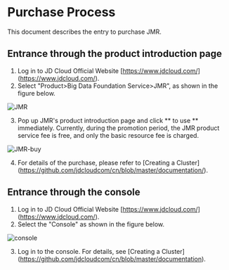 # Purchase Process

This document describes the entry to purchase JMR.

## Entrance through the product introduction page
1. Log in to JD Cloud Official Website [https://www.jdcloud.com/] (https://www.jdcloud.com/).
2. Select "Product>Big Data Foundation Service>JMR", as shown in the figure below.

![JMR](https://github.com/jdcloudcom/cn/blob/jmr-mengfei/image/jmr/productpage.png)

3. Pop up JMR's product introduction page and click ** to use ** immediately. Currently, during the promotion period, the JMR product service fee is free, and only the basic resource fee is charged.

![JMR-buy](https://github.com/jdcloudcom/cn/blob/jmr-mengfei/image/jmr/product-buy.png)

4. For details of the purchase, please refer to [Creating a Cluster] (https://github.com/jdcloudcom/cn/blob/master/documentation/).

## Entrance through the console

1. Log in to JD Cloud Official Website [https://www.jdcloud.com/] (https://www.jdcloud.com/).
2. Select the "Console" as shown in the figure below.

![console](https://github.com/jdcloudcom/cn/blob/jmr-mengfei/image/jmr/console-buy.png)

3. Log in to the console. For details, see [Creating a Cluster] (https://github.com/jdcloudcom/cn/blob/master/documentation).
